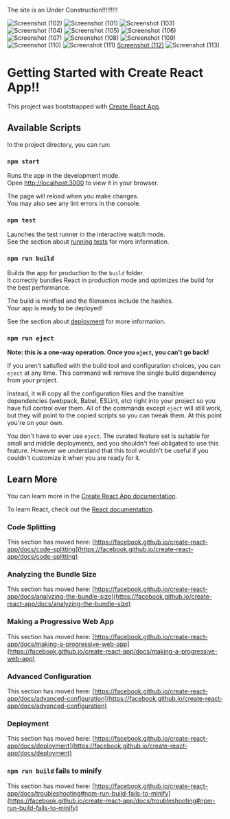 The site is an Under Construction!!!!!!!!!

![Screenshot (102)](https://github.com/sanketuparate/Food/assets/81017631/8d960d82-8427-40f3-b1cd-f978effbf9e8)
![Screenshot (101)](https://github.com/sanketuparate/Food/assets/81017631/069a5d75-0195-4339-b668-fbe92b28177f)
![Screenshot (103)](https://github.com/sanketuparate/Food/assets/81017631/a9d28e67-f47b-494d-80ef-a7d96fda4307)
![Screenshot (104)](https://github.com/sanketuparate/Food/assets/81017631/275611fd-8518-409b-b9c2-9f04b6e88210)
![Screenshot (105)](https://github.com/sanketuparate/Food/assets/81017631/97121da5-0e0e-4e13-9e8b-fac4e4634c71)
![Screenshot (106)](https://github.com/sanketuparate/Food/assets/81017631/4cf945a2-912e-4c3d-851f-54d37542c465)
![Screenshot (107)](https://github.com/sanketuparate/Food/assets/81017631/4288edd2-5f70-4c76-a282-ca8b0c712d17)
![Screenshot (108)](https://github.com/sanketuparate/Food/assets/81017631/fb63886f-cc7e-4d7b-b80c-5b3df0228b14)
![Screenshot (109)](https://github.com/sanketuparate/Food/assets/81017631/d13530cf-b80b-4fb2-8e3e-64ad6b228135)
![Screenshot (110)](https://github.com/sanketuparate/Food/assets/81017631/ad96b139-cffd-4a7e-a7d2-48ccb0d7c52c)
![Screenshot (111)](https://github.com/sanketuparate/Food/assets/81017631/3b7a06db-ba53-4ad5-bcaa-c694e3723259)
[Screenshot (112)](https://github.com/sanketuparate/Food/assets/81017631/34303de7-686b-4fe5-a10d-40078eb2146b)
![Screenshot (113)](https://github.com/sanketuparate/Food/assets/81017631/4d993cf1-d338-471a-b205-56363276042e)



# Getting Started with Create React App!!

This project was bootstrapped with [Create React App](https://github.com/facebook/create-react-app).

## Available Scripts

In the project directory, you can run:

### `npm start`

Runs the app in the development mode.\
Open [http://localhost:3000](http://localhost:3000) to view it in your browser.

The page will reload when you make changes.\
You may also see any lint errors in the console.

### `npm test`

Launches the test runner in the interactive watch mode.\
See the section about [running tests](https://facebook.github.io/create-react-app/docs/running-tests) for more information.

### `npm run build`

Builds the app for production to the `build` folder.\
It correctly bundles React in production mode and optimizes the build for the best performance.

The build is minified and the filenames include the hashes.\
Your app is ready to be deployed!

See the section about [deployment](https://facebook.github.io/create-react-app/docs/deployment) for more information.

### `npm run eject`

**Note: this is a one-way operation. Once you `eject`, you can't go back!**

If you aren't satisfied with the build tool and configuration choices, you can `eject` at any time. This command will remove the single build dependency from your project.

Instead, it will copy all the configuration files and the transitive dependencies (webpack, Babel, ESLint, etc) right into your project so you have full control over them. All of the commands except `eject` will still work, but they will point to the copied scripts so you can tweak them. At this point you're on your own.

You don't have to ever use `eject`. The curated feature set is suitable for small and middle deployments, and you shouldn't feel obligated to use this feature. However we understand that this tool wouldn't be useful if you couldn't customize it when you are ready for it.

## Learn More

You can learn more in the [Create React App documentation](https://facebook.github.io/create-react-app/docs/getting-started).

To learn React, check out the [React documentation](https://reactjs.org/).

### Code Splitting

This section has moved here: [https://facebook.github.io/create-react-app/docs/code-splitting](https://facebook.github.io/create-react-app/docs/code-splitting)

### Analyzing the Bundle Size

This section has moved here: [https://facebook.github.io/create-react-app/docs/analyzing-the-bundle-size](https://facebook.github.io/create-react-app/docs/analyzing-the-bundle-size)

### Making a Progressive Web App

This section has moved here: [https://facebook.github.io/create-react-app/docs/making-a-progressive-web-app](https://facebook.github.io/create-react-app/docs/making-a-progressive-web-app)

### Advanced Configuration

This section has moved here: [https://facebook.github.io/create-react-app/docs/advanced-configuration](https://facebook.github.io/create-react-app/docs/advanced-configuration)

### Deployment

This section has moved here: [https://facebook.github.io/create-react-app/docs/deployment](https://facebook.github.io/create-react-app/docs/deployment)

### `npm run build` fails to minify

This section has moved here: [https://facebook.github.io/create-react-app/docs/troubleshooting#npm-run-build-fails-to-minify](https://facebook.github.io/create-react-app/docs/troubleshooting#npm-run-build-fails-to-minify)
